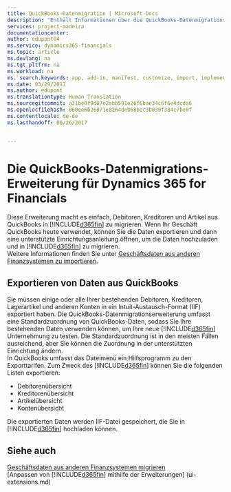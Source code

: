 ```yaml
---
title: QuickBooks-Datenmigration | Microsoft Docs
description: "Enthält Informationen über die QuickBooks-Datenmigrationserweiterung bereit"
services: project-madeira
documentationcenter: 
author: edupont04
ms.service: dynamics365-financials
ms.topic: article
ms.devlang: na
ms.tgt_pltfrm: na
ms.workload: na
ms. search.keywords: app, add-in, manifest, customize, import, implement
ms.date: 03/29/2017
ms.author: edupont
ms.translationtype: Human Translation
ms.sourcegitcommit: a31be0f9d07e2abb591e26f6bae34c6f6e4dcda6
ms.openlocfilehash: 860ee6b26071e8264deb68bec3b039f384c7be0f
ms.contentlocale: de-de
ms.lasthandoff: 06/26/2017


---
```

# Die QuickBooks-Datenmigrations-Erweiterung für Dynamics 365 for Financials
<a id="the-quickbooks-data-migration-extension-for-dynamics-365-for-financials" class="xliff"></a>
Diese Erweiterung macht es einfach, Debitoren, Kreditoren und Artikel aus QuickBooks in [!INCLUDE[d365fin](includes/d365fin_md.md)] zu migrieren. Wenn Ihr Geschäft QuickBooks heute verwendet, können Sie die Daten exportieren und dann eine unterstützte Einrichtungsanleitung öffnen, um die Daten hochzuladen und in [!INCLUDE[d365fin](includes/d365fin_md.md)] zu migrieren.  
Weitere Informationen finden Sie unter [Geschäftsdaten aus anderen Finanzsystemen zu importieren](upload-data.md).

## Exportieren von Daten aus QuickBooks
<a id="exporting-data-from-quickbooks" class="xliff"></a>
Sie müssen einige oder alle Ihrer bestehenden Debitoren, Kreditoren, Lagerartikel und anderen Konten in ein Intuit-Austausch-Format (IIF) exportiert haben. Die QuickBooks-Datenmigrationserweiterung umfasst eine Standardzuordnung von QuickBooks-Daten, sodass Sie Ihre bestehenden Daten verwenden können, um Ihre neue [!INCLUDE[d365fin](includes/d365fin_md.md)] Unternehmung zu testen. Die Standardzuordnung ist in den meisten Fällen ausreichend, aber Sie können die Zuordnung in der unterstützten Einrichtung ändern.  
In QuickBooks umfasst das Dateimenü ein Hilfsprogramm zu den Exporttarifen. Zum Zweck des [!INCLUDE[d365fin](includes/d365fin_md.md)] können Sie die folgenden Listen exportieren:

* Debitorenübersicht  
* Kreditorenübersicht  
* Artikelübersicht  
* Kontenübersicht  

Die exportierten Daten werden IIF-Datei gespeichert, die Sie in [!INCLUDE[d365fin](includes/d365fin_md.md)] hochladen können.

## Siehe auch
<a id="see-also" class="xliff"></a>
[Geschäftsdaten aus anderen Finanzsystemen migrieren](upload-data.md)  
[Anpassen von [!INCLUDE[d365fin](includes/d365fin_md.md)] mithilfe der Erweiterungen] (ui-extensions.md)  

